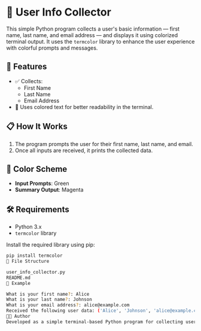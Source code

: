 # 🧾 User Info Collector

This simple Python program collects a user's basic information — first name, last name, and email address — and displays it using colorized terminal output. It uses the `termcolor` library to enhance the user experience with colorful prompts and messages.

## 🚀 Features

- ✅ Collects:
  - First Name
  - Last Name
  - Email Address
- 🎨 Uses colored text for better readability in the terminal.

## 📋 How It Works

1. The program prompts the user for their first name, last name, and email.
2. Once all inputs are received, it prints the collected data.

## 🎨 Color Scheme

- **Input Prompts**: Green
- **Summary Output**: Magenta

## 🛠️ Requirements

- Python 3.x
- `termcolor` library

Install the required library using pip:

```bash
pip install termcolor
📁 File Structure

user_info_collector.py
README.md
📌 Example

What is your first name?: Alice
What is your last name?: Johnson
What is your email address?: alice@example.com
Received the following user data: ('Alice', 'Johnson', 'alice@example.com')
👩‍💻 Author
Developed as a simple terminal-based Python program for collecting user data. Perfect for learning input handling and colorized output!